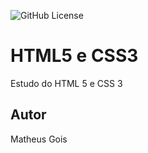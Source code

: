 ![GitHub License](https://img.shields.io/github/license/MatthewGois255/site)

# HTML5 e CSS3
Estudo do HTML 5 e CSS 3
## Autor
Matheus Gois
